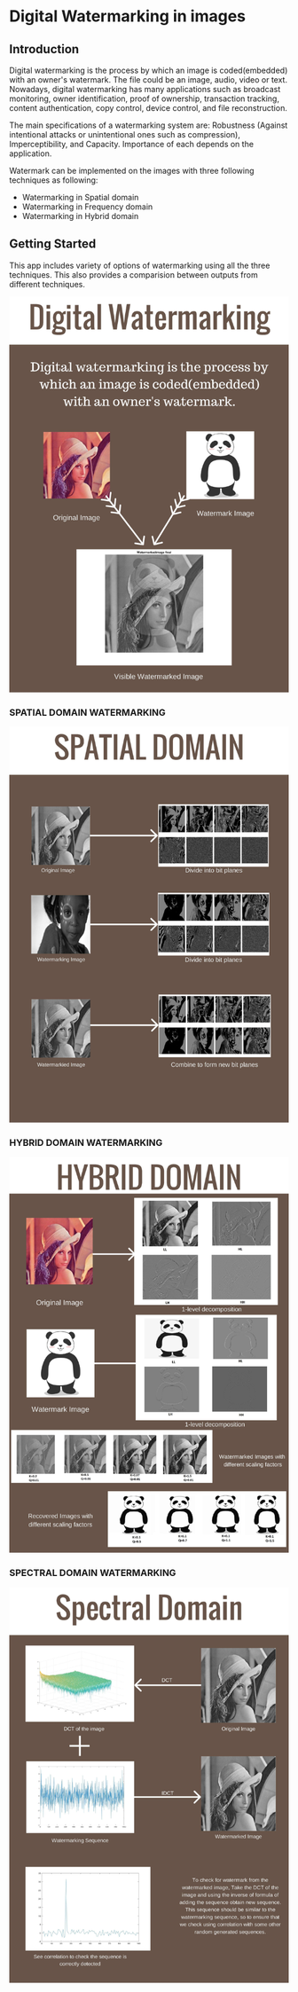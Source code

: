 # Digital Watermarking in images
## Introduction 
Digital watermarking is the process by which an image is coded(embedded) with an owner's watermark. 
The file could be an image, audio, video or text. Nowadays, digital watermarking has many applications such
as broadcast monitoring, owner identification, proof of ownership, transaction tracking,
content authentication, copy control, device control, and file reconstruction. 

The main specifications of a watermarking system are: Robustness (Against intentional attacks
or unintentional ones such as compression), Imperceptibility, and Capacity. Importance of
each depends on the application.

Watermark can be implemented on the images with three following techniques as following:
* Watermarking in Spatial domain
* Watermarking in Frequency domain
* Watermarking in Hybrid domain

## Getting Started 
This app includes variety of options of watermarking using all the three techniques.
This also provides a comparision between outputs from different techniques. 

<p align="center">
 <img src= 'images/SPATIAL-3.jpg' />
</p>

### SPATIAL DOMAIN WATERMARKING

<p align="center">
 <img src= 'images/SPATIAL.jpg' />
</p>

### HYBRID DOMAIN WATERMARKING
<p align="center">
 <img src= 'images/SPATIAL-2.jpg' />
</p>

### SPECTRAL DOMAIN WATERMARKING
<p align="center">
 <img src= 'images/SPATIAL-4.jpg' />
</p>
